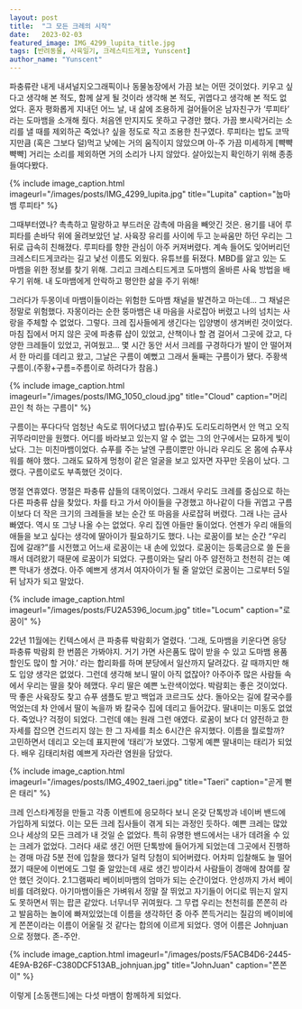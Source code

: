 ```yaml
---
layout: post
title:  "그 모든 크레의 시작"
date:   2023-02-03
featured_image: IMG_4299_lupita_title.jpg
tags: [반려동물, 사육일기, 크레스티드게코, Yunscent]
author_name: "Yunscent"
---
```


파충류란 내게 내셔널지오그래픽이나 동물농장에서 가끔 보는 어떤 것이었다. 키우고 싶다고 생각해 본 적도, 함께 살게 될 것이라 생각해 본 적도, 귀엽다고 생각해 본 적도 없었다. 혼자 평화롭게 지내던 어느 날, 내 삶에 조용하게 걸어들어온 남자친구가 ‘루피타’ 라는 도마뱀을 소개해 줬다. 처음엔 만지지도 못하고 구경만 했다. 가끔 뽀시락거리는 소리를 낼 때를 제외하곤 죽었나? 싶을 정도로 작고 조용한 친구였다. 루피타는 밥도 코딱지만큼 (혹은 그보다 덜)먹고 낮에는 거의 움직이지 않았으며 아-주 가끔 미세하게 [뺙뺙뺙뺙] 거리는 소리를 제외하면 거의 소리가 나지 않았다. 살아있는지 확인하기 위해 종종 들여다봤다.

<!--more-->

{% include image_caption.html imageurl="/images/posts/IMG_4299_lupita.jpg" title="Lupita" caption="눕마뱀 루피타" %}

그때부터였나? 촉촉하고 말랑하고 부드러운 감촉에 마음을 빼앗긴 것은. 용기를 내어 루피타를 손바닥 위에 올려보았던 날. 사육장 유리를 사이에 두고 눈싸움만 하던 우리는 그 뒤로 급속히 친해졌다. 루피타를 향한 관심이 아주 커져버렸다. 계속 들어도 잊어버리던 크레스티드게코라는 길고 낯선 이름도 외웠다. 유튜브를 뒤졌다. MBD를 앓고 있는 도마뱀을 위한 정보를 찾기 위해. 그리고 크레스티드게코 도마뱀의 올바른 사육 방법을 배우기 위해. 내 도마뱀에게 안락하고 평안한 삶을 주기 위해!

그러다가 두몽이네 마뱀이들이라는 위험한 도마뱀 채널을 발견하고 마는데… 그 채널은 정말로 위험했다. 자몽이라는 순한 뚱마뱀은 내 마음을 사로잡아 버렸고 나의 넘치는 사랑을 주체할 수 없었다. 그렇다. 크레 집사들에게 생긴다는 입양병이 생겨버린 것이었다. 마침 집에서 머지 않은 곳에 파충류 샵이 있었고, 산책이나 할 겸 걸어서 그곳에 갔고, 다양한 크레들이 있었고, 귀여웠고… 몇 시간 동안 서서 크레를 구경하다가 발이 안 떨어져서 한 마리를 데리고 왔고, 그날은 구름이 예뻤고 그래서 둘째는 구름이가 됐다. 주황색 구름이.(주황+구름=주름이로 하려다가 참음.)

{% include image_caption.html imageurl="/images/posts/IMG_1050_cloud.jpg" title="Cloud" caption="머리끈인 척 하는 구름이" %}

구름이는 푸다다닥 엄청난 속도로 뛰어다녔고 밥(슈푸)도 도리도리하면서 안 먹고 오직 귀뚜라미만을 원했다. 어디를 바라보고 있는지 알 수 없는 그의 안구에서는 묘하게 빛이 났다. 그는 미친마뱀이었다. 슈푸를 주는 날엔 구름이뿐만 아니라 우리도 온 몸에 슈푸샤워를 해야 했다. 그래도 묘하게 멍청이 같은 얼굴을 보고 있자면 자꾸만 웃음이 났다. 그랬다. 구름이로도 부족했던 것이다.

명절 연휴였다. 명절은 파충류 샵들의 대목이었다. 그래서 우리도 크레를 중심으로 하는 다른 파충류 샵을 찾았다. 차를 타고 가서 아이들을 구경했고 하나같이 다들 귀엽고 구름이보다 더 작은 크기의 크레들을 보는 순간 또 마음을 사로잡혀 버렸다. 그래 나는 금사빠였다. 역시 또 그냥 나올 수는 없었다. 우리 집엔 아들만 둘이었다. 언젠가 우리 애들의 애들을 보고 싶다는 생각에 딸아이가 필요하기도 했다. 나는 로꿈이를 보는 순간 “우리 집에 갈래?”를 시전했고 어느새 로꿈이는 내 손에 있었다. 로꿈이는 등록금으로 쓸 돈을 깨서 데려왔기 때문에 로꿈이가 되었다. 구름이와는 달리 아주 얌전하고 천천히 걷는 예쁜 막내가 생겼다. 아주 예쁘게 생겨서 여자아이가 될 줄 알았던 로꿈이는 그로부터 5일 뒤 남자가 되고 말았다.

{% include image_caption.html imageurl="/images/posts/FU2A5396_locum.jpg" title="Locum" caption="로꿈이" %}

22년 11월에는 킨텍스에서 큰 파충류 박람회가 열렸다. ‘그래, 도마뱀을 키운다면 응당 파충류 박람회 한 번쯤은 가봐야지. 거기 가면 사은품도 많이 받을 수 있고 도마뱀 용품 할인도 많이 할 거야.’ 라는 합리화를 하며 분당에서 일산까지 달려갔다. 갈 때까지만 해도 입양 생각은 없었다. 그런데 생각해 보니 딸이 아직 없잖아? 아주아주 많은 사람들 속에서 우리는 딸을 찾아 헤맸다. 우리 딸은 예쁜 노란색이었다. 박람회는 좋은 것이었다. 딱 좋은 사육장도 찾고 슈푸 샘플도 받고 백업과 코르크도 샀다. 돌아오는 길에 칼국수를 먹었는데 차 안에서 딸이 녹을까 봐 칼국수 집에 데리고 들어갔다. 딸내미는 미동도 없었다. 죽었나? 걱정이 되었다. 그런데 얘는 원래 그런 애였다. 로꿈이 보다 더 얌전하고 한 자세를 잡으면 건드리지 않는 한 그 자세를 최소 6시간은 유지했다. 이름을 뭘로할까? 고민하면서 데리고 오는데 표지판에 ‘태리’가 보였다. 그렇게 예쁜 딸내미는 태리가 되었다. 배우 김태리처럼 예쁘게 자라란 염원을 담았다.

{% include image_caption.html imageurl="/images/posts/IMG_4902_taeri.jpg" title="Taeri" caption="곧게 뻗은 태리" %}

크레 인스타계정을 만들고 각종 이벤트에 응모하다 보니 온갖 단톡방과 네이버 밴드에 가입하게 되었다. 이는 모든 크레 집사들이 겪게 되는 과정인 듯하다. 예쁜 크레는 많았으나 세상의 모든 크레가 내 것일 순 없었다. 특히 유명한 밴드에서는 내가 데려올 수 있는 크레가 없었다. 그러다 새로 생긴 어떤 단톡방에 들어가게 되었는데 그곳에서 진행하는 경매 마감 5분 전에 입찰을 했다가 덜컥 당첨이 되어버렸다. 어차피 입찰해도 늘 떨어졌기 때문에 이번에도 그럴 줄 알았는데 새로 생긴 방이라서 사람들이 경매에 참여를 잘 안 했던 것이다. 2.1그램짜리 베이비마뱀의 엄마가 되는 순간이었다. 안성까지 가서 베이비를 데려왔다. 아기마뱀이들은 가벼워서 정말 잘 뛰었고 자기들이 어디로 뛰는지 알지도 못하면서 뛰는 팝콘 같았다. 너무너무 귀여웠다. 그 무렵 우리는 천천히를 쫀쫀히 라고 발음하는 놀이에 빠져있었는데 이름을 생각하던 중 아주 쫀득거리는 질감의 베이비에게 쫀쫀이라는 이름이 어울릴 것 같다는 합의에 이르게 되었다. 영어 이름은 Johnjuan으로 정했다. 존-주안.

{% include image_caption.html imageurl="/images/posts/F5ACB4D6-2445-4E9A-B26F-C380DCF513AB_johnjuan.jpg" title="JohnJuan" caption="쫀쫀이" %}

이렇게 [소동랜드]에는 다섯 마뱀이 함께하게 되었다.